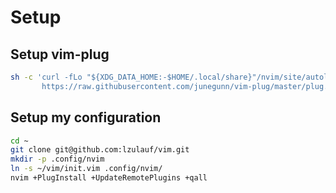 # Setup
## Setup vim-plug
```bash
sh -c 'curl -fLo "${XDG_DATA_HOME:-$HOME/.local/share}"/nvim/site/autoload/plug.vim --create-dirs \
       https://raw.githubusercontent.com/junegunn/vim-plug/master/plug.vim'
```

## Setup my configuration
```bash
cd ~
git clone git@github.com:lzulauf/vim.git
mkdir -p .config/nvim
ln -s ~/vim/init.vim .config/nvim/
nvim +PlugInstall +UpdateRemotePlugins +qall
```
